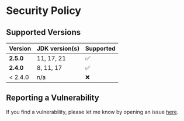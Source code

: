 # Security Policy

## Supported Versions

| Version   | JDK version(s) | Supported          |
| --------- | -------------- | ------------------ |
| **2.5.0** | 11, 17, 21     | :white_check_mark: |
| **2.4.0** | 8, 11, 17      | :white_check_mark: |
| < 2.4.0   | n/a            | :x:                |

## Reporting a Vulnerability

If you find a vulnerability, please let me know by opening an issue [here](https://github.com/oswaldobapvicjr/performetrics/issues/new?assignees=&labels=&template=bug_report.md&title=).
